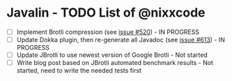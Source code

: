 # Javalin - TODO List of @nixxcode

- [ ] Implement Brotli compression (see [issue #520](https://github.com/tipsy/javalin/issues/520)) - IN PROGRESS
- [ ] Update Dokka plugin, then re-generate all Javadoc (see [issue #613](https://github.com/tipsy/javalin/issues/613)) - IN PROGRESS
- [ ] Update JBrotli to use newest version of Google Brotli - Not started
- [ ] Write blog post based on JBrotli automated benchmark results - Not started, need to write the needed tests first
